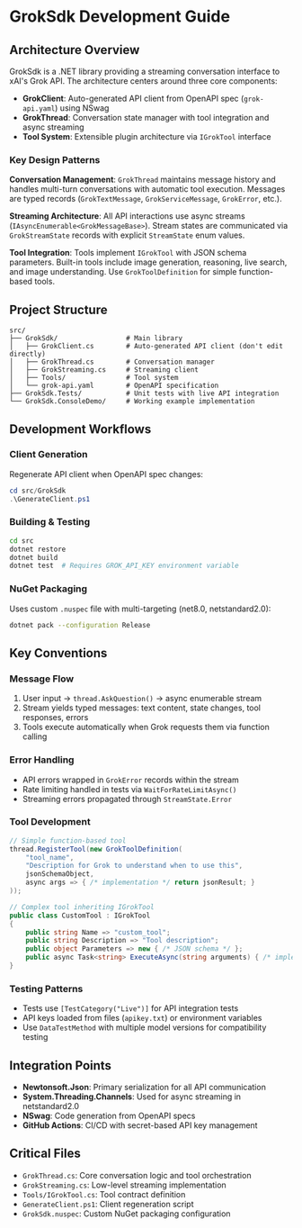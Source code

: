 # GrokSdk Development Guide

## Architecture Overview

GrokSdk is a .NET library providing a streaming conversation interface to xAI's Grok API. The architecture centers around three core components:

- **GrokClient**: Auto-generated API client from OpenAPI spec (`grok-api.yaml`) using NSwag
- **GrokThread**: Conversation state manager with tool integration and async streaming
- **Tool System**: Extensible plugin architecture via `IGrokTool` interface

### Key Design Patterns

**Conversation Management**: `GrokThread` maintains message history and handles multi-turn conversations with automatic tool execution. Messages are typed records (`GrokTextMessage`, `GrokServiceMessage`, `GrokError`, etc.).

**Streaming Architecture**: All API interactions use async streams (`IAsyncEnumerable<GrokMessageBase>`). Stream states are communicated via `GrokStreamState` records with explicit `StreamState` enum values.

**Tool Integration**: Tools implement `IGrokTool` with JSON schema parameters. Built-in tools include image generation, reasoning, live search, and image understanding. Use `GrokToolDefinition` for simple function-based tools.

## Project Structure

```
src/
├── GrokSdk/                 # Main library
│   ├── GrokClient.cs        # Auto-generated API client (don't edit directly)
│   ├── GrokThread.cs        # Conversation manager
│   ├── GrokStreaming.cs     # Streaming client
│   ├── Tools/               # Tool system
│   └── grok-api.yaml        # OpenAPI specification
├── GrokSdk.Tests/           # Unit tests with live API integration
└── GrokSdk.ConsoleDemo/     # Working example implementation
```

## Development Workflows

### Client Generation
Regenerate API client when OpenAPI spec changes:
```powershell
cd src/GrokSdk
.\GenerateClient.ps1
```

### Building & Testing
```bash
cd src
dotnet restore
dotnet build
dotnet test  # Requires GROK_API_KEY environment variable
```

### NuGet Packaging
Uses custom `.nuspec` file with multi-targeting (net8.0, netstandard2.0):
```bash
dotnet pack --configuration Release
```

## Key Conventions

### Message Flow
1. User input → `thread.AskQuestion()` → async enumerable stream
2. Stream yields typed messages: text content, state changes, tool responses, errors
3. Tools execute automatically when Grok requests them via function calling

### Error Handling
- API errors wrapped in `GrokError` records within the stream
- Rate limiting handled in tests via `WaitForRateLimitAsync()`
- Streaming errors propagated through `StreamState.Error`

### Tool Development
```csharp
// Simple function-based tool
thread.RegisterTool(new GrokToolDefinition(
    "tool_name",
    "Description for Grok to understand when to use this",
    jsonSchemaObject,
    async args => { /* implementation */ return jsonResult; }
));

// Complex tool inheriting IGrokTool
public class CustomTool : IGrokTool
{
    public string Name => "custom_tool";
    public string Description => "Tool description";
    public object Parameters => new { /* JSON schema */ };
    public async Task<string> ExecuteAsync(string arguments) { /* implementation */ }
}
```

### Testing Patterns
- Tests use `[TestCategory("Live")]` for API integration tests
- API keys loaded from files (`apikey.txt`) or environment variables
- Use `DataTestMethod` with multiple model versions for compatibility testing

## Integration Points

- **Newtonsoft.Json**: Primary serialization for all API communication
- **System.Threading.Channels**: Used for async streaming in netstandard2.0
- **NSwag**: Code generation from OpenAPI specs
- **GitHub Actions**: CI/CD with secret-based API key management

## Critical Files

- `GrokThread.cs`: Core conversation logic and tool orchestration
- `GrokStreaming.cs`: Low-level streaming implementation
- `Tools/IGrokTool.cs`: Tool contract definition
- `GenerateClient.ps1`: Client regeneration script
- `GrokSdk.nuspec`: Custom NuGet packaging configuration
